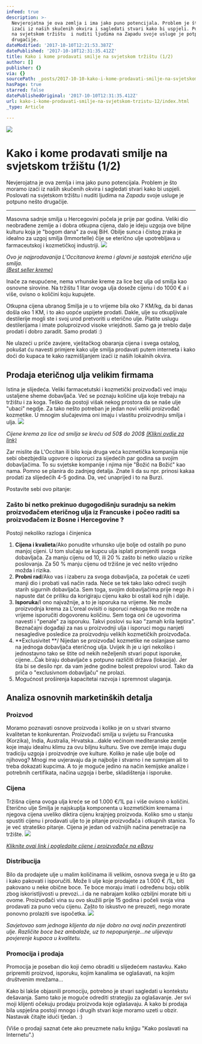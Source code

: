 ```yaml
---
inFeed: true
description: >-
  Nevjerojatna je ova zemlja i ima jako puno potencijala. Problem je što moramo
  izaći iz naših skučenih okvira i sagledati stvari kako bi uspjeli. Poslovati
  na svjetskom tržištu  i nuditi ljudima na Zapadu svoje usluge je potpuno nešto
  drugačije.
dateModified: '2017-10-10T12:21:53.387Z'
datePublished: '2017-10-10T12:31:35.412Z'
title: Kako i kome prodavati smilje na svjetskom tržištu (1/2)
author: []
publisher: {}
via: {}
sourcePath: _posts/2017-10-10-kako-i-kome-prodavati-smilje-na-svjetskom-trzistu-12.md
hasPage: true
starred: false
datePublishedOriginal: '2017-10-10T12:31:35.412Z'
url: kako-i-kome-prodavati-smilje-na-svjetskom-trzistu-12/index.html
_type: Article

---
```

![](https://the-grid-user-content.s3-us-west-2.amazonaws.com/18c55d78-f2b3-420f-81f3-6035c7b9c080.jpg)

# Kako i kome prodavati smilje na svjetskom tržištu (1/2)

Nevjerojatna je ova zemlja i ima jako puno potencijala. Problem je što moramo izaći iz naših skučenih okvira i sagledati stvari kako bi uspjeli. Poslovati na svjetskom tržištu i nuditi ljudima na _Zapadu_ svoje usluge je potpuno nešto drugačije.

---

Masovna sadnje smilja u Hercegovini počela je prije par godina. Veliki dio neobrađene zemlje a i dobra otkupna cijena, dalo je ideju uzgoja ove biljne kulturu koja je "bogom dana" za ovaj BiH. Obilje sunca i čistog zraka je idealno za uzgoj smilja (Immortelle) čije se eterično ulje upotrebljava u farmaceutskoj i kozmetičkoj industriji.
![](https://the-grid-user-content.s3-us-west-2.amazonaws.com/c4f85563-e5e9-4810-b46e-fbc57e211d47.png)

_Ovo je najprodavanija L'Occitanova krema i glavni je sastojak eterično ulje smilja.  
[(Best seller kreme)][0]_

Inače za neupućene, nema vrhunske kreme za lice bez ulja od smilja kao osnovne sirovine. Na tržištu 1 litar ovoga ulja doseže cijenu i do 1000 € a i više, ovisno o količini koju kupujete.

Otkupna cijena ubranog Smilja je u to vrijeme bila oko 7 KM/kg, da bi danas došla oko 1 KM, i to ako uopće uspijete prodati. Dakle, ulje su otkupljivale destilerije mogli ste i svoj urod pretvoriti u eterično ulje. Platite uslugu destilerijama i imate poluproizvod visoke vriejdnoti. Samo ga je treblo dalje prodati i dobro zaradit. Samo prodati :)

Ne ulazeći u priče zavjere, vještačkog obaranja cijena i svega ostalog, pokušat ću navesti primjere kako ulje smilja prodavati putem interneta i kako doći do kupaca te kako razmišljanjem izaći iz naših lokalnih okvira.

## Prodaja eteričnog ulja velikim firmama

Istina je slijedeća. Veliki farmacetutski i kozmetički proizvođači već imaju ustaljene sheme dobavljača. Već se poznaju količine ulja koje trebaju na tržištu i za koga. Teško da postoji višak nekog prostora da se naše ulje "ubaci" negdje. Za tako nešto potreban je jedan novi veliki proizvođač kozmetike. U mnogim slučajevima oni imaju i vlastitu proizvodnju smilja i ulja.
![](https://the-grid-user-content.s3-us-west-2.amazonaws.com/379f922d-cf60-497d-b600-c4b8e0ac3168.png)

_Cijene krema za lice od smilja se kreću od 50$ do 200$ [(Klikni ovdje za link)][1]_

Zar mislite da L'Occitan ili bilo koja druga veća kozmetička kompanija nije sebi obezbjedila ugovore o isporuci za sijedećih par godina sa svojim dobavljačima. To su svjetske kompanije i njima nije "Božić na Božić" kao nama. Pomno se planira do zadnjeg detalja. Znate li da su npr. prinosi kakaa prodati za slijedećih 4-5 godina. Da, već unaprijed i to na Burzi.

Postavite sebi ovo pitanje:

### **Zašto bi netko prekinuo dugogodišnju suradnju sa nekim proizvođačem eteričnog ulja iz Francuske i počeo raditi sa proizvođačem iz Bosne i Hercegovine ?**

Postoji nekoliko razloga i činjenica

1. **Cijena i kvalieta**/Ako ponudite vrhunsko ulje bolje od ostalih po puno manjoj cijeni. U tom slučaju se kupcu ulja isplati promjeniti svoga dobavljača. Za manju cijenu od 10, ili 20 % zašto bi netko ulazio u rizike poslovanja. Za 50 % manju cijenu od tržišne je već nešto vrijedno možda i rizika.
2. **Probni rad**/Ako vas i izaberu za svoga dobavljača, za početak će uzeti manji dio i probati vaš način rada. Neće se tek tako lako odreći svojih starih sigurnih dobavljača. Sem toga, svojim dobavljačima prije nego ih i napuste dat će priliku da korigiraju cijenu kako bi ostali kod njih i dalje.
3. **Isporuka**/I ono najvažnije, a to je isporuka na vrijeme. Ne može proizvodnja krema za L'oreal ovisiti o isporuci nekoga tko ne može na vrijeme isporučiti dogovorenu količinu. Sem toga oni će ugovorima navesti i "penale" za isporuku. Takvi poslovi su kao "zamah krila leptira". Beznačajni događaji za nas u proizvodnji ulja i isporuci mogu nanjeti nesagledive posledice za proizvodnju velikih kozmetičkih proizvođača.
4. **Exclusivitet **/ Nijedan se proizvođač kozmetike ne oslanjase samo na jednoga dobavljača eteričnog ulja. Uvijek ih je u igri nekoliko i jednostavno tako se štite od nekih neželjenih stvari poput isporuke, cijene...Čak biraju dobavljače s potpuno različiti država (lokacija). Jer šta bi se desilo npr. da vam jedne godine bolest prepolovi urod. Tako da priča o "exclusivnom dobavljaču" ne prolazi. 
5. Mogućnost proširenja kapacitetai razvoja i spremnost ulaganja.

## Analiza osnovnih marketinških detalja

### Proizvod

Moramo poznavati osnove proizvoda i koliko je on u stvari stvarno kvalitetan te konkurentan. Proizvođači smilja u svijetu su Francuska (Korzika), India, Australia, Hrvatska...dakle većinom mediteranske zemlje koje imaju idealnu klimu za ovu biljnu kulturu. Sve ove zemlje imaju dugu tradiciju uzgoja i proizvodnje ove kulture. Koliko je naše ulje bolje od njihovog? Mnogi me uvjeravaju da je najbolje i stvarno i ne sumnjam ali to treba dokazati kupcima. A to je moguće jedino na način kemijske analize i potrebnih certifikata, načina uzgoja i berbe, skladištenja i isporuke.

### Cijena

Tržišna cijena ovoga ulja kreće se od 1.000 €/1L pa i više ovisno o količini. Eterično ulje Smilja je najskuplja komponenta u kozmetičkim kremama i njegova cijena uveliko diktira cijenu krajnjeg proizvoda. Koliko smo u stanju spustiti cijenu i prodavati ulje to je pitanje proizvođača i otkupnih stanica. To je već strateško pitanje. Cijena je jedan od važnijih načina penetracije na tržište.
![](https://the-grid-user-content.s3-us-west-2.amazonaws.com/cd84c567-3b9f-4f32-9b80-b4672ed979ed.png)

_[Kliknite ovaj link i pogledajte cijene i proizvođače na eBayu][2]_

### Distribucija

Bilo da prodajete ulje u malim količinama ili velikim, osnova svega je u što ga i kako pakovati i isporučiti. Može li ulje koje prodajete za 1.000 € /1L, biti pakovano u neke obične boce. Te boce moraju imati i određenu boju oblik zbog iskoristljivosti u prevozi...i da ne nabrajam koliko ozbiljni morate biti u ovome. Proizvođači vina su ovo skužili prije 15 godina i počeli svoja vina prodavati za puno veću cijenu. Zašto to iskustvo ne preuzeti, nego morate ponovno prolaziti sve ispočetka.
![](https://the-grid-user-content.s3-us-west-2.amazonaws.com/8dc9cbfa-a76e-4490-b644-c8a8409cfb39.jpg)

_Savjetovao sam jednoga klijenta da nije dobro na ovaj način prezentirati ulje. Različite boce bez ambalaže, uz to nepopunjenje...ne ulijevaju povjerenje kupaca u kvalitetu._

### Promocija i prodaja

Promocija je poseban dio koji ćemo obraditi u slijedećem nastavku. Kako pripremiti proizvod, isporuku, kojim kanalima se oglašavati, na kojim društvenim mrežama...

Kako bi lakše objasnili promociju, potrebno je stvari sagledati u kontekstu dešavanja. Samo tako je moguće odrediti strategiju za oglašavanje. Jer svi moji klijenti očekuju prodaju proizvoda koje oglašavaju. A kako bi prodaja bila uspješna postoji mnogo i drugih stvari koje moramo uzeti u obzir. Nastavak čitajte idući tjedan. :)

(Više o prodaji saznat ćete ako preuzmete našu knjigu "Kako poslavati na Internetu".)

[0]: http://usa.loccitane.com/best-sellers,82,1,88413,1084231.htm
[1]: http://usa.loccitane.com/immortelle,82,1,29206,0.htm
[2]: https://www.ebay.com/sch/i.html?_odkw=immortelle&rmvSB=true&_sop=3&_fspt=1&_mPrRngCbx=1&_osacat=0&_from=R40&_trksid=p2045573.m570.l1313.TR0.TRC0.H0.Ximmortelle+oil.TRS0&_nkw=immortelle+oil&_sacat=0